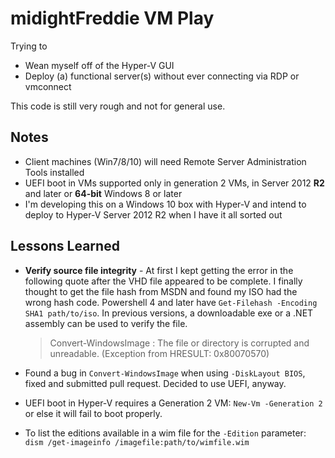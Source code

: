 # midightFreddie VM Play
Trying to

- Wean myself off of the Hyper-V GUI
- Deploy (a) functional server(s) without ever connecting via RDP or vmconnect

This code is still very rough and not for general use.

## Notes

- Client machines (Win7/8/10) will need Remote Server Administration Tools installed
- UEFI boot in VMs supported only in generation 2 VMs, in Server 2012 **R2** and later or **64-bit** Windows 8 or later
- I'm developing this on a Windows 10 box with Hyper-V and intend to deploy to Hyper-V Server 2012 R2 when I have it all sorted out

## Lessons Learned

- **Verify source file integrity** - At first I kept getting the error in the following quote after the VHD file appeared to be complete. I finally thought to get the file hash from MSDN and found my ISO had the wrong hash code. Powershell 4 and later have `Get-Filehash -Encoding SHA1 path/to/iso`. In previous versions, a downloadable exe or a .NET assembly can be used to verify the file. 

    > Convert-WindowsImage : The file or directory is corrupted and unreadable. (Exception from HRESULT: 0x80070570)

- Found a bug in `Convert-WindowsImage` when using `-DiskLayout BIOS`, fixed and submitted pull request. Decided to use UEFI, anyway.
- UEFI boot in Hyper-V requires a Generation 2 VM: `New-Vm -Generation 2` or else it will fail to boot properly.
- To list the editions available in a wim file for the `-Edition` parameter: `dism /get-imageinfo /imagefile:path/to/wimfile.wim`